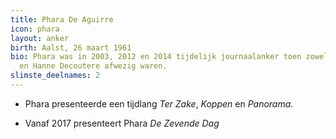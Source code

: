 ```yaml
---
title: Phara De Aguirre
icon: phara
layout: anker
birth: Aalst, 26 maart 1961
bio: Phara was in 2003, 2012 en 2014 tijdelijk journaalanker toen zowel Martine Tanghe
  en Hanne Decoutere afwezig waren.
slimste_deelnames: 2
---
```


* Phara presenteerde een tijdlang <cite>Ter Zake</cite>, <cite>Koppen</cite> en <cite>Panorama</cite>.

* Vanaf 2017 presenteert Phara <cite>De Zevende Dag</cite>
